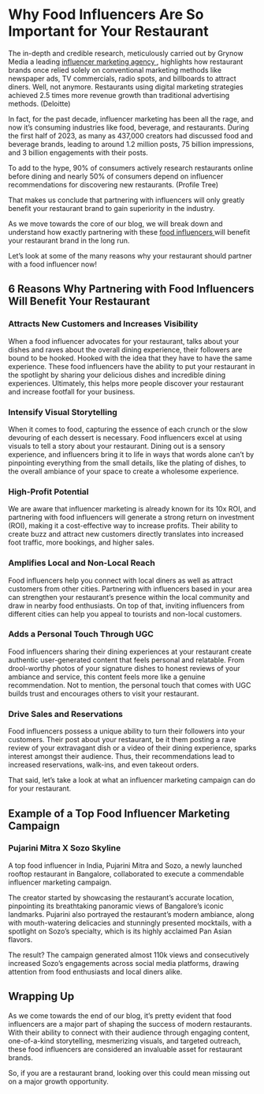 <!DOCTYPE html>
<html lang="en">
<head>
    <meta charset="UTF-8">
    <meta name="viewport" content="width=device-width, initial-scale=1.0">
    <title>Why Food Influencers Are So Important for Your Restaurant
</title>
</head>
<body>
 <h1>Why Food Influencers Are So Important for Your Restaurant</h1>

<p>The in-depth and credible research, meticulously carried out by Grynow Media a leading <a href="https://www.grynow.in/">influencer marketing agency
</a>, highlights how restaurant brands once relied solely on conventional marketing methods like newspaper ads, TV commercials, radio spots, and billboards to attract diners.
Well, not anymore. Restaurants using digital marketing strategies achieved 2.5 times more revenue growth than traditional advertising methods. (Deloitte)

In fact, for the past decade, influencer marketing has been all the rage, and now it’s consuming industries like food, beverage, and restaurants. During the first half of 2023, as many as 437,000 creators had discussed food and beverage brands, leading to around 1.2 million posts, 75 billion impressions, and 3 billion engagements with their posts.

To add to the hype, 90% of consumers actively research restaurants online before dining and nearly 50% of consumers depend on influencer recommendations for discovering new restaurants. (Profile Tree)

That makes us conclude that partnering with influencers will only greatly benefit your restaurant brand to gain superiority in the industry.

As we move towards the core of our blog, we will break down and understand how exactly partnering with these <a href="https://www.grynow.in/blog/top-food-instagrammers-in-india.html">food influencers
</a>  will benefit your restaurant brand in the long run.

Let’s look at some of the many reasons why your restaurant should partner with a food influencer now!
</p>

<h2>6 Reasons Why Partnering with Food Influencers Will Benefit Your Restaurant
</h2>
<h3>Attracts New Customers and Increases Visibility</h3>
<p>When a food influencer advocates for your restaurant, talks about your dishes and raves about the overall dining experience, their followers are bound to be hooked. Hooked with the idea that they have to have the same experience. These food influencers have the ability to put your restaurant in the spotlight by sharing your delicious dishes and incredible dining experiences. Ultimately, this helps more people discover your restaurant and increase footfall for your business.
</p>
<h3>Intensify Visual Storytelling
</h3>
<p>When it comes to food, capturing the essence of each crunch or the slow devouring of each dessert is necessary. Food influencers excel at using visuals to tell a story about your restaurant. Dining out is a sensory experience, and influencers bring it to life in ways that words alone can’t by pinpointing everything from the small details, like the plating of dishes, to the overall ambiance of your space to create a wholesome experience.</p>
<h3>High-Profit Potential
</h3>
<p>We are aware that influencer marketing is already known for its 10x ROI, and partnering with food influencers will generate a strong return on investment (ROI), making it a cost-effective way to increase profits. Their ability to create buzz and attract new customers directly translates into increased foot traffic, more bookings, and higher sales.
</p>
<h3>Amplifies Local and Non-Local Reach
</h3>
<p>Food influencers help you connect with local diners as well as attract customers from other cities. Partnering with influencers based in your area can strengthen your restaurant’s presence within the local community and draw in nearby food enthusiasts. On top of that, inviting influencers from different cities can help you appeal to tourists and non-local customers.
</p>
<h3>Adds a Personal Touch Through UGC
</h3>
<p>Food influencers sharing their dining experiences at your restaurant create authentic user-generated content that feels personal and relatable. From drool-worthy photos of your signature dishes to honest reviews of your ambiance and service, this content feels more like a genuine recommendation. Not to mention, the personal touch that comes with UGC builds trust and encourages others to visit your restaurant.
</p>
<h3>Drive Sales and Reservations
</h3>
<p>Food influencers possess a unique ability to turn their followers into your customers. Their post about your restaurant, be it them posting a rave review of your extravagant dish or a video of their dining experience, sparks interest amongst their audience. Thus, their recommendations lead to increased reservations, walk-ins, and even takeout orders.
</p>
<p>That said, let’s take a look at what an influencer marketing campaign can do for your restaurant.
</p>
<h2>Example of a Top Food Influencer Marketing Campaign
</h2>
<h3>Pujarini Mitra X Sozo Skyline
</h3>
<p>A top food influencer in India, Pujarini Mitra and Sozo, a newly launched rooftop restaurant in Bangalore, collaborated to execute a commendable influencer marketing campaign.

The creator started by showcasing the restaurant’s accurate location, pinpointing its breathtaking panoramic views of Bangalore’s iconic landmarks. Pujarini also portrayed the restaurant’s modern ambiance, along with mouth-watering delicacies and stunningly presented mocktails, with a spotlight on Sozo’s specialty, which is its highly acclaimed Pan Asian flavors.

The result? The campaign generated almost 110k views and consecutively increased Sozo’s engagements across social media platforms, drawing attention from food enthusiasts and local diners alike.
</p>
<h2>Wrapping Up
</h2>
<p>As we come towards the end of our blog, it’s pretty evident that food influencers are a major part of shaping the success of modern restaurants. With their ability to connect with their audience through engaging content, one-of-a-kind storytelling, mesmerizing visuals, and targeted outreach, these food influencers are considered an invaluable asset for restaurant brands.

So, if you are a restaurant brand, looking over this could mean missing out on a major growth opportunity.
</p>
